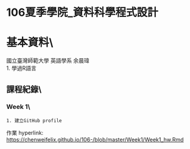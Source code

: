 # 106夏季學院_資料科學程式設計
# 基本資料\
國立臺灣師範大學  英語學系  余晨瑋\
	1. 學過R語言

## 課程紀錄\
### Week 1\
	1. 建立GitHub profile

作業
hyperlink: https://chenweifelix.github.io/106-/blob/master/Week1/Week1_hw.Rmd
